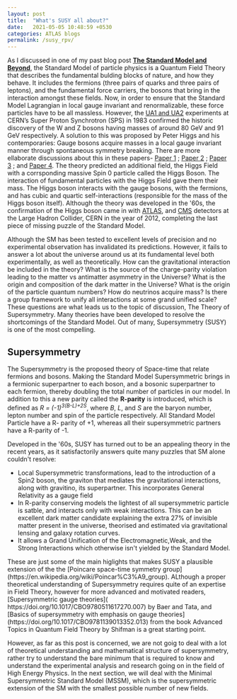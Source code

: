 ```yaml
---
layout: post
title:  "What's SUSY all about?"
date:   2021-05-05 10:48:59 +0530
categories: ATLAS blogs
permalink: /susy_rpv/
---
```


As I discussed in one of my past blog post [<b>The Standard Model and Beyond</b>](https://snigdhochakraborty.github.io/SUSY/), the Standard Model of particle physics is a Quantum Field Theory  that describes the fundamental bulding blocks of nature, and how they behave. It includes the fermions (three pairs of quarks and three pairs of leptons), and the fundamental force carriers, the bosons that bring in the interaction amongst these fields. Now, in order to ensure that the Standard Model Lagrangian in local gauge invariant and renormalizable, these force particles have to be all massless. However, the [UA1 and UA2](https://public-archive.web.cern.ch/en/research/UA1_UA2-en.html) experiments at CERN’s Super Proton Synchrotron (SPS) in 1983 confirmed the historic discovery of the W and Z bosons having masses of around 80 GeV and 91 GeV respectively. A solution to this was proposed by Peter Higgs and his contemporaries:  Gauge bosons acquire masses in a local gauge invariant manner through spontaneous symmetry breaking. There are more ellaborate discussions about this in these papers- [Paper 1](https://journals.aps.org/prl/abstract/10.1103/PhysRevLett.13.321) ; [Paper 2](https://www.sciencedirect.com/science/article/abs/pii/0031916364911369?via%3Dihub) ; [Paper 3](https://journals.aps.org/prl/abstract/10.1103/PhysRevLett.13.508) ; and [Paper 4](https://journals.aps.org/prl/abstract/10.1103/PhysRevLett.13.585). The theory predicted an additional field, the Higgs Field with a corrsponding massive Spin 0  particle called the Higgs Boson. The interaction of fundamental particles with the Higgs Field gave them their mass. The Higgs boson interacts with the gauge bosons, with the fermions, and has cubic and quartic self-interactions (responsible for the mass of the Higgs boson itself). Although the theory was developed in the '60s, the confirmation of the Higgs boson came in with [ATLAS](https://doi.org/10.1016/j.physletb.2012.08.020), and [CMS](https://doi.org/10.1016/j.physletb.2012.08.021) detectors at the Large Hadron Collider, CERN in the year of 2012, completing the last piece of missing puzzle of the Standard Model. 

<p>Although the SM has been tested to excellent levels of precision and no experimental observation has invalidated its predictions. However, it fails to answer a lot about the universe around us at its fundamental level both experimentally, as well as theoretically. How can the gravitational interaction be included in the theory? What is the source of the charge-parity violation leading to the matter vs antimatter asymmetry in the Universe? What is the origin and composition of the dark matter in the Universe? What is the origin of the particle quantum numbers? How do neutrinos acquire mass? Is there a group framework to unify all interactions at some grand unified scale? These questions are what leads us to the topic of discussion, The Theory of Supersymmetry. Many theories have been developed to resolve the shortcomings of the Standard Model. Out of many, Supersymmetry (SUSY) is one of the most compelling.</p>

<h2>Supersymmetry</h2>
 <p> The Supersymmetry is the proposed theory of Space-time that relate fermions and bosons. Making the Standard Model Supersymmetric brings in a fermionic superpartner to each boson, and a bosonic superpartner to each fermion, thereby doubling the total number of particles in our model. In addition to this a new parity called the <b>R-parity</b> is introduced, which is defined as <i>R = (-1)<sup>3(B-L)+2S</sup></i>, where <i>B</i>, <i>L</i>, and <i>S</i> are the baryon number, lepton number and spin of the particle respectively. All Standard Model Particle have a R- parity of +1, whereas all their supersymmetric partners have a R-parity of -1.</p>
 <p>Developed in the '60s, SUSY has turned out to be an appealing theory in the recent years, as it satisfactorily answers quite many puzzles that SM alone couldn't resolve:
<ul>
<li>Local Supersymmetric transformations, lead to the introduction of a Spin2 boson, the graviton that mediates the gravitational interactions, along with gravitino, its superpartner. This incorporates General Relativity as a gauge field</li>
 <li>In R-parity conserving models the lightest of all supersymmetric particle is satble, and interacts only with weak interactions. This can be an excellent dark matter candidate explaining the extra 27% of invisible matter present in the universe, theorised and estimated via gravitational lensing and galaxy rotation curves.</li>
 <li>It allows a Grand Unification of the Electromagnetic,Weak, and the Strong Interactions which otherwise isn't yielded by the Standard Model.</li>
</ul> </p>These are just some of the main higlights that makes SUSY a plausible extension of the the [Poincare space-time symmetry group](https://en.wikipedia.org/wiki/Poincar%C3%A9_group). ALthough a proper theoretical understanding of Supersymmetry requires quite of an expertise in Field Theory, however for more advanced and motivated readers, [Supersymmetric gauge theories]( https://doi.org/10.1017/CBO9780511617270.007) by Baer and Tata, and [Basics of supersymmetry with emphasis on gauge theories](https://doi.org/10.1017/CBO9781139013352.013) from the book Advanced Topics in Quantum Field Theory by Shifman is a great starting point.
<p>However, as far as this post is concerned, we are not goig to deal with a lot of theoretical understanding and mathematical structure of supersymmetry, rather try to understand the bare minimum that is required to know and understand the experimental analysis and research going on in the field of High Energy Physics. In the next section, we will deal with the Minimal Supersymmetric Standard Model (MSSM), which is the supersymmetric extension of the SM with the smallest possible number of new fields.</p>
